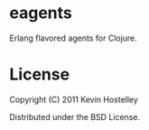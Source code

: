 eagents
===========
Erlang flavored agents for Clojure.

License
=======

Copyright (C) 2011 Kevin Hostelley

Distributed under the BSD License.
